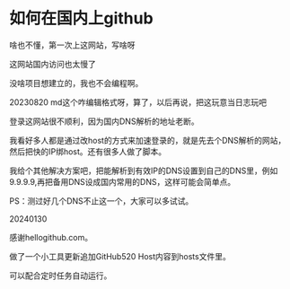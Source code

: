 # 如何在国内上github
啥也不懂，第一次上这网站，写啥呀

这网站国内访问也太慢了

没啥项目想建立的，我也不会编程啊。

20230820
md这个咋编辑格式呀，算了，以后再说，把这玩意当日志玩吧

登录这网站很不顺利，因为国内DNS解析的地址老断。

我看好多人都是通过改host的方式来加速登录的，就是先去个DNS解析的网站，然后把快的IP绑host。还有很多人做了脚本。

我给个其他解决方案吧，把能解析到有效IP的DNS设置到自己的DNS里，例如9.9.9.9,再把备用DNS设成国内常用的DNS，这样可能会简单点。

PS：测过好几个DNS不止这一个，大家可以多试试。

20240130

感谢hellogithub.com。

做了一个小工具更新追加GitHub520 Host内容到hosts文件里。

可以配合定时任务自动运行。
